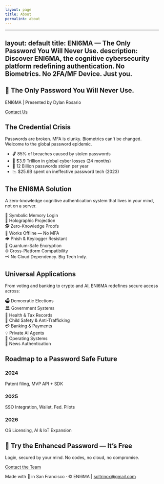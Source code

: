 ```yaml
---
layout: page
title: About
permalink: about
---
```


---
layout: default
title: ENI6MA — The Only Password You Will Never Use.
description: Discover ENI6MA, the cognitive cybersecurity platform redefining authentication. No Biometrics. No 2FA/MF Device. Just you.
---

<!-- Hero Section -->
<section class="bg-black text-white py-24 px-8 text-center">
  <h1 class="text-5xl font-bold mb-4">🔐 The Only Password You Will Never Use.</h1>
  <p class="text-xl mb-6">ENI6MA | Presented by Dylan Rosario</p>
  <a href="mailto:soltrinox@gmail.com" class="bg-white text-black px-6 py-2 rounded-full font-semibold">Contact Us</a>
</section>

<!-- Problem Section -->
<section class="bg-gray-100 py-20 px-8">
  <div class="max-w-5xl mx-auto text-center">
    <h2 class="text-4xl font-bold mb-6">The Credential Crisis</h2>
    <p class="text-lg mb-6">Passwords are broken. MFA is clunky. Biometrics can't be changed. Welcome to the global password epidemic.</p>
    <ul class="grid grid-cols-2 gap-6 text-left text-black text-lg">
      <li>🔓 85% of breaches caused by stolen passwords</li>
      <li>💸 $3.9 Trillion in global cyber losses (24 months)</li>
      <li>🔐 12 Billion passwords stolen per year</li>
      <li>📉 $25.6B spent on ineffective password tech (2023)</li>
    </ul>
  </div>
</section>

<!-- Solution Section -->
<section class="bg-white py-20 px-8">
  <div class="max-w-6xl mx-auto text-center">
    <h2 class="text-4xl font-bold mb-6">The ENI6MA Solution</h2>
    <p class="text-lg mb-6">A zero-knowledge cognitive authentication system that lives in your mind, not on a server.</p>
    <div class="grid grid-cols-2 md:grid-cols-4 gap-6 text-left">
      <div>🧠 Symbolic Memory Login</div>
      <div>🔄 Holographic Projection</div>
      <div>🕵 Zero-Knowledge Proofs</div>
      <div>📵 Works Offline — No MFA</div>
      <div>👁 Phish & Keylogger Resistant</div>
      <div>🔐 Quantum-Safe Encryption</div>
      <div>🌐 Cross-Platform Compatibility</div>
      <div>🗝 No Cloud Dependency. Big Tech Indy.</div>
    </div>
  </div>
</section>

<!-- Use Cases Section -->
<section class="bg-white py-20 px-8">
  <div class="max-w-5xl mx-auto text-center">
    <h2 class="text-4xl font-bold mb-6">Universal Applications</h2>
    <p class="text-lg mb-6">From voting and banking to crypto and AI, ENI6MA redefines secure access across:</p>
    <div class="grid grid-cols-2 gap-4 text-left">
      <div>🗳 Democratic Elections</div>
      <div>🏛 Government Systems</div>
      <div>🏥 Health & Tax Records</div>
      <div>🧒 Child Safety & Anti-Trafficking</div>
      <div>💳 Banking & Payments</div>
      <div>💡 Private AI Agents</div>
      <div>📲 Operating Systems</div>
      <div>📰 News Authentication</div>
    </div>
  </div>
</section>

<!-- Roadmap Section -->
<section class="bg-white py-20 px-8">
  <div class="max-w-6xl mx-auto text-center">
    <h2 class="text-4xl font-bold mb-6">Roadmap to a Password Safe Future</h2>
    <div class="grid grid-cols-1 md:grid-cols-3 gap-6">
      <div><h3 class="text-2xl font-semibold">2024</h3><p>Patent filing, MVP API + SDK</p></div>
      <div><h3 class="text-2xl font-semibold">2025</h3><p>SSO Integration, Wallet, Fed. Pilots</p></div>
      <div><h3 class="text-2xl font-semibold">2026</h3><p>OS Licensing, AI & IoT Expansion</p></div>
    </div>
  </div>
</section>

<!-- Call To Action -->
<section class="bg-black text-white py-20 px-8 text-center">
  <h2 class="text-4xl font-bold mb-4">🧠 Try the Enhanced Password — It’s Free</h2>
  <p class="text-lg mb-6">Login, secured by your mind. No codes, no cloud, no compromise.</p>
  <a href="mailto:dylan.rosario@eni6ma.co" class="bg-white text-black px-8 py-3 rounded-full font-semibold">Contact the Team</a>
</section>

<!-- Footer -->
<footer class="bg-gray-800 text-white text-center py-8">
  <p>Made with 💙 in San Francisco · © ENI6MA | <a href="mailto:soltrinox@gmail.com" class="underline">soltrinox@gmail.com</a></p>
</footer>
